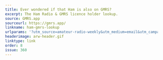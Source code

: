 ```yaml
---
title: Ever wondered if that Ham is also on GMRS?
excerpt: The Ham Radio & GMRS licence holder lookup.
source: GMRS.app
sourceurl: https://gmrs.app/
linkname: ham-gmrs-lookup
urlparams: '?utm_source=amateur-radio-weekly&utm_medium=email&utm_campaign=newsletter'
headerimage: arw-header.gif
linktype: link
order: 8
issue: 360
---
```

